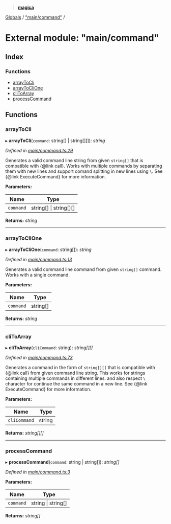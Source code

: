 > **[magica](../README.md)**

[Globals](../README.md) / ["main/command"](_main_command_.md) /

# External module: "main/command"

## Index

### Functions

* [arrayToCli](_main_command_.md#arraytocli)
* [arrayToCliOne](_main_command_.md#arraytoclione)
* [cliToArray](_main_command_.md#clitoarray)
* [processCommand](_main_command_.md#processcommand)

## Functions

###  arrayToCli

▸ **arrayToCli**(`command`: string[] | string[][]): *string*

*Defined in [main/command.ts:29](https://github.com/cancerberoSgx/magica/blob/cf74fdd/src/main/command.ts#L29)*

Generates a valid command line string from given `string[]` that is compatible with  {@link call}. Works with multiple
commands by separating  them with new lines and support comand splitting in new lines using `\`.
See {@link ExecuteCommand} for more information.

**Parameters:**

Name | Type |
------ | ------ |
`command` | string[] \| string[][] |

**Returns:** *string*

___

###  arrayToCliOne

▸ **arrayToCliOne**(`command`: string[]): *string*

*Defined in [main/command.ts:13](https://github.com/cancerberoSgx/magica/blob/cf74fdd/src/main/command.ts#L13)*

Generates a valid command line command from given `string[]` command. Works with a single command.

**Parameters:**

Name | Type |
------ | ------ |
`command` | string[] |

**Returns:** *string*

___

###  cliToArray

▸ **cliToArray**(`cliCommand`: string): *string[][]*

*Defined in [main/command.ts:73](https://github.com/cancerberoSgx/magica/blob/cf74fdd/src/main/command.ts#L73)*

Generates a command in the form of `string[][]` that is compatible with {@link call} from given command line string.
This works for strings containing multiple commands in different lines. and also respect `\` character for continue the same
command in a new line. See {@link ExecuteCommand} for more information.

**Parameters:**

Name | Type |
------ | ------ |
`cliCommand` | string |

**Returns:** *string[][]*

___

###  processCommand

▸ **processCommand**(`command`: string | string[]): *string[]*

*Defined in [main/command.ts:3](https://github.com/cancerberoSgx/magica/blob/cf74fdd/src/main/command.ts#L3)*

**Parameters:**

Name | Type |
------ | ------ |
`command` | string \| string[] |

**Returns:** *string[]*